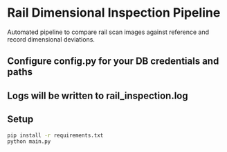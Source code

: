 # Rail Dimensional Inspection Pipeline

Automated pipeline to compare rail scan images against reference and record dimensional deviations.

## Configure config.py for your DB credentials and paths
## Logs will be written to rail_inspection.log

## Setup

```bash
pip install -r requirements.txt
python main.py